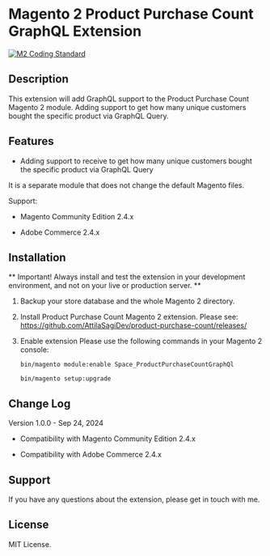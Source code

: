 # **Magento 2 Product Purchase Count GraphQL Extension** #

[![M2 Coding Standard](https://github.com/AttilaSagiDev/product-purchase-count-graph-ql/actions/workflows/codesniffer-actions.yml/badge.svg?branch=develop)](https://github.com/AttilaSagiDev/product-purchase-count-graph-ql/actions/workflows/codesniffer-actions.yml)

## Description ##

This extension will add GraphQL support to the Product Purchase Count Magento 2 module. Adding support to get how many unique customers bought the specific product via GraphQL Query.

## Features ##

- Adding support to receive to get how many unique customers bought the specific product via GraphQL Query

It is a separate module that does not change the default Magento files.

Support:
- Magento Community Edition 2.4.x

- Adobe Commerce 2.4.x

## Installation ##

** Important! Always install and test the extension in your development environment, and not on your live or production server. **

1. Backup your store database and the whole Magento 2 directory.

2. Install Product Purchase Count Magento 2 extension. Please see:
   https://github.com/AttilaSagiDev/product-purchase-count/releases/

3. Enable extension
   Please use the following commands in your Magento 2 console:

   ```
   bin/magento module:enable Space_ProductPurchaseCountGraphQl

   bin/magento setup:upgrade 
   ```

## Change Log ##

Version 1.0.0 - Sep 24, 2024
- Compatibility with Magento Community Edition  2.4.x

- Compatibility with Adobe Commerce 2.4.x

## Support ##

If you have any questions about the extension, please get in touch with me.

## License ##

MIT License.
